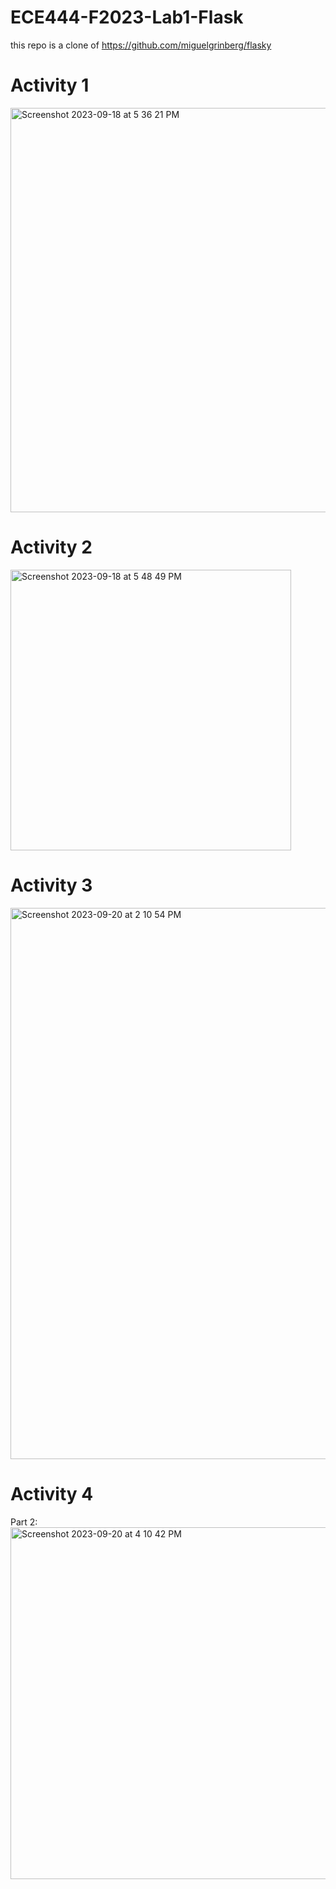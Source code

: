 # ECE444-F2023-Lab1-Flask
this repo is a clone of https://github.com/miguelgrinberg/flasky

# Activity 1
<img width="647" alt="Screenshot 2023-09-18 at 5 36 21 PM" src="https://github.com/zhast/ECE444-F2023-Lab1-Flask/assets/20625321/b0665c0e-ac99-480c-b6c9-21c80a8a2602">

# Activity 2
<img width="449" alt="Screenshot 2023-09-18 at 5 48 49 PM" src="https://github.com/zhast/ECE444-F2023-Lab1-Flask/assets/20625321/ea21642d-234a-472e-a165-2d57f7de5518">

# Activity 3
<img width="882" alt="Screenshot 2023-09-20 at 2 10 54 PM" src="https://github.com/zhast/ECE444-F2023-Lab1-Flask/assets/20625321/1651b7b2-6af8-4030-9e04-4168606ffe2e">

# Activity 4
Part 2: 
<img width="563" alt="Screenshot 2023-09-20 at 4 10 42 PM" src="https://github.com/zhast/ECE444-F2023-Lab1-Flask/assets/20625321/9c4408dc-548a-4bf6-aad7-e4fb1c9e1214">
